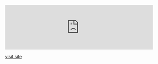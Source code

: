 <iframe src="https://giphy.com/embed/B327EW0qu7DrAj1vPs" width="480" height="146" frameBorder="0" class="giphy-embed" allowFullScreen></iframe><p><a href="https://animated-hover.netlify.com/">visit site</a></p>
